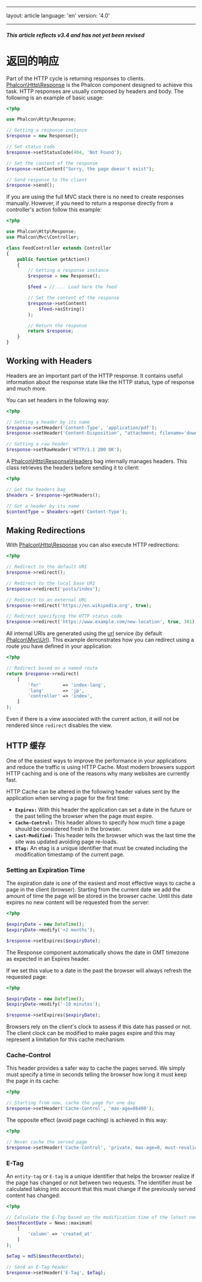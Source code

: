 * * *

layout: article language: 'en' version: '4.0'

* * *

<h5 class="alert alert-warning">This article reflects v3.4 and has not yet been revised</h5>

<a name='overview'></a>

# 返回的响应

Part of the HTTP cycle is returning responses to clients. [Phalcon\Http\Response](api/Phalcon_Http_Response) is the Phalcon component designed to achieve this task. HTTP responses are usually composed by headers and body. The following is an example of basic usage:

```php
<?php

use Phalcon\Http\Response;

// Getting a response instance
$response = new Response();

// Set status code
$response->setStatusCode(404, 'Not Found');

// Set the content of the response
$response->setContent("Sorry, the page doesn't exist");

// Send response to the client
$response->send();
```

If you are using the full MVC stack there is no need to create responses manually. However, if you need to return a response directly from a controller's action follow this example:

```php
<?php

use Phalcon\Http\Response;
use Phalcon\Mvc\Controller;

class FeedController extends Controller
{
    public function getAction()
    {
        // Getting a response instance
        $response = new Response();

        $feed = // ... Load here the feed

        // Set the content of the response
        $response->setContent(
            $feed->asString()
        );

        // Return the response
        return $response;
    }
}
```

<a name='working-with-headers'></a>

## Working with Headers

Headers are an important part of the HTTP response. It contains useful information about the response state like the HTTP status, type of response and much more.

You can set headers in the following way:

```php
<?php

// Setting a header by its name
$response->setHeader('Content-Type', 'application/pdf');
$response->setHeader('Content-Disposition', "attachment; filename='downloaded.pdf'");

// Setting a raw header
$response->setRawHeader('HTTP/1.1 200 OK');
```

A [Phalcon\Http\Response\Headers](api/Phalcon_Http_Response_Headers) bag internally manages headers. This class retrieves the headers before sending it to client:

```php
<?php

// Get the headers bag
$headers = $response->getHeaders();

// Get a header by its name
$contentType = $headers->get('Content-Type');
```

<a name='redirections'></a>

## Making Redirections

With [Phalcon\Http\Response](api/Phalcon_Http_Response) you can also execute HTTP redirections:

```php
<?php

// Redirect to the default URI
$response->redirect();

// Redirect to the local base URI
$response->redirect('posts/index');

// Redirect to an external URL
$response->redirect('https://en.wikipedia.org', true);

// Redirect specifying the HTTP status code
$response->redirect('https://www.example.com/new-location', true, 301);
```

All internal URIs are generated using the [url](/4.0/en/url) service (by default [Phalcon\Mvc\Url](api/Phalcon_Mvc_Url)). This example demonstrates how you can redirect using a route you have defined in your application:

```php
<?php

// Redirect based on a named route
return $response->redirect(
    [
        'for'        => 'index-lang',
        'lang'       => 'jp',
        'controller' => 'index',
    ]
);
```

Even if there is a view associated with the current action, it will not be rendered since `redirect` disables the view.

<a name='http-cache'></a>

## HTTP 缓存

One of the easiest ways to improve the performance in your applications and reduce the traffic is using HTTP Cache. Most modern browsers support HTTP caching and is one of the reasons why many websites are currently fast.

HTTP Cache can be altered in the following header values sent by the application when serving a page for the first time:

* **`Expires:`** With this header the application can set a date in the future or the past telling the browser when the page must expire.
* **`Cache-Control:`** This header allows to specify how much time a page should be considered fresh in the browser.
* **`Last-Modified:`** This header tells the browser which was the last time the site was updated avoiding page re-loads.
* **`ETag:`** An etag is a unique identifier that must be created including the modification timestamp of the current page.

<a name='http-cache-expiration-time'></a>

### Setting an Expiration Time

The expiration date is one of the easiest and most effective ways to cache a page in the client (browser). Starting from the current date we add the amount of time the page will be stored in the browser cache. Until this date expires no new content will be requested from the server:

```php
<?php

$expiryDate = new DateTime();
$expiryDate->modify('+2 months');

$response->setExpires($expiryDate);
```

The Response component automatically shows the date in GMT timezone as expected in an Expires header.

If we set this value to a date in the past the browser will always refresh the requested page:

```php
<?php

$expiryDate = new DateTime();
$expiryDate->modify('-10 minutes');

$response->setExpires($expiryDate);
```

Browsers rely on the client's clock to assess if this date has passed or not. The client clock can be modified to make pages expire and this may represent a limitation for this cache mechanism.

<a name='http-cache-control'></a>

### Cache-Control

This header provides a safer way to cache the pages served. We simply must specify a time in seconds telling the browser how long it must keep the page in its cache:

```php
<?php

// Starting from now, cache the page for one day
$response->setHeader('Cache-Control', 'max-age=86400');
```

The opposite effect (avoid page caching) is achieved in this way:

```php
<?php

// Never cache the served page
$response->setHeader('Cache-Control', 'private, max-age=0, must-revalidate');
```

<a name='http-cache-etag'></a>

### E-Tag

An `entity-tag` or `E-tag` is a unique identifier that helps the browser realize if the page has changed or not between two requests. The identifier must be calculated taking into account that this must change if the previously served content has changed:

```php
<?php

// Calculate the E-Tag based on the modification time of the latest news
$mostRecentDate = News::maximum(
    [
        'column' => 'created_at'
    ]
);

$eTag = md5($mostRecentDate);

// Send an E-Tag header
$response->setHeader('E-Tag', $eTag);
```